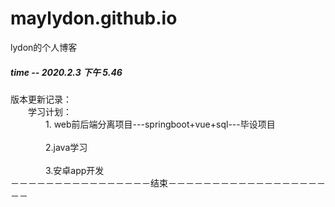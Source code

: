 # maylydon.github.io
lydon的个人博客
##### *time -- 2020.2.3 下午 5.46*
  版本更新记录：<br>
  　　学习计划：<br>
  　　　　1. web前后端分离项目---springboot+vue+sql---毕设项目<br><br>
      　　　　2.java学习<br><br>
   　　　　3.安卓app开发<br>
       －－－－－－－－－－－－－－－－结束－－－－－－－－－－－－－－－－－－－－
